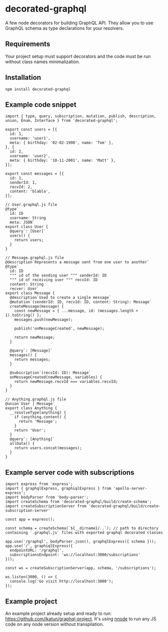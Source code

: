 # decorated-graphql
A few node decorators for building GraphQL API.
They allow you to use GraphQL schema as type declarations for your resolvers.

## Requirements
Your project setup must support decorators and the code must be run without class names minimalization.

## Installation
```
npm install decorated-graphql
```

## Example code snippet
```JS
import { type, query, subscription, mutation, publish, description, union, Enum, Interface } from 'decorated-graphql';

export const users = [{
  id: 1,
  username: 'user1',
  meta: { birthday: '02-02-1990', name: 'Tom' },
}, {
  id: 2,
  username: 'user2',
  meta: { birthday: '10-11-2001', name: 'Matt' },
}];

export const messages = [{
  id: 1,
  senderId: 1,
  recvId: 2,
  content: 'blabla',
}];

// User.graphql.js file
@type`
  id: ID
  username: String
  meta: JSON`
export class User {
  @query`: [User]`
  users() {
    return users;
  }
}

// Message.graphql.js file
@description`Represents a message sent from one user to another`
@type`
  id: ID
  """ id of the sending user """ senderId: ID
  """ id of receiving user """ recvId: ID
  content: String
  recver: User`
export class Message {
  @description`Used to create a single message`
  @mutation`(senderId: ID, recvId: ID, content: String): Message`
  createMessage(message) {
    const newMessage = { ...message, id: (messages.length + 1).toString() };
    messages.push(newMessage);

    publish('onMessageCreated', newMessage);

    return newMessage;
  }

  @query`: [Message]`
  messages() {
    return messages;
  }

  @subscription`(recvId: ID): Message`
  onMessageCreated(newMessage, variables) {
    return newMessage.recvId === variables.recvId;
  }
}

// Anything.graphql.js file
@union`User | Message`
export class Anything {
  __resolveType(anything) {
    if (anything.content) {
      return 'Message';
    }
    return 'User';
  }
  @query`: [Anything]`
  allData() {
    return users.concat(messages);
  }
}
```
## Example server code with subscriptions
```
import express from 'express';
import { graphqlExpress, graphiqlExpress } from 'apollo-server-express';
import bodyParser from 'body-parser';
import createSchema from 'decorated-graphql/build/create-schema';
import createSubscriptionServer from 'decorated-graphql/build/create-subscription-server'

const app = express();

const schema = createSchema(`${__dirname}/..`); // path to directory containing `.graphql.js` files with exported graphql decorated classes

app.use('/graphql', bodyParser.json(), graphqlExpress({ schema }));
app.use('/', graphiqlExpress({
  endpointURL: '/graphql',
  subscriptionsEndpoint: 'ws://localhost:3000/subscriptions'
}));

const ws = createSubscriptionServer(app, schema, '/subscriptions');

ws.listen(3000, () => {
  console.log('Go visit http://localhost:3000');
});

```

## Example project
An example project already setup and ready to run: https://github.com/ikatun/graphql-project.
It's using [nnode](https://github.com/ikatun/nnode) to run any JS code on any node version without transpilation.
